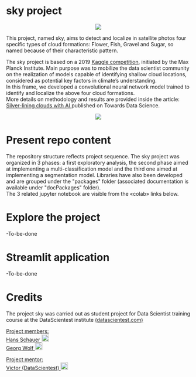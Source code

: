 # sky project

<p align="center"> <img src = "./streamlit/ressources/home.jpg"/ class="center"> </p>

<p>
This project, named sky, aims to detect and localize in satellite photos four 
specific types of cloud formations: Flower, Fish, Gravel and Sugar, so named because 
of their characteristic pattern.
</p>
<p>
The sky project is based on a 2019 <a href="https://www.kaggle.com/c/understanding_cloud_organization" 
target="new" rel="noopener noreferrer">Kaggle competition</a>, initiated by the Max Planck Institute. 
Main purpose was to mobilize the data scientist community on the realization of models capable of 
identifying shallow cloud locations, considered as potential key factors in climate’s understanding.
<br>
In this frame, we developed a convolutional neural network model trained to identify and localize the 
above four cloud formations.
<br>
More details on methodology and results are provided inside the article: <a href="https://towardsdatascience.com/silver-lining-clouds-with-ai-ff6a234786e2"> Silver-lining clouds with AI </a> published on Towards Data Science.

<p align="center"> <img src = "./resources/examples.jpg"/ class="center"> </p>


</p>

# Present repo content

<p>
The repository structure reflects project sequence. The sky project was organized in 3 phases: 
a first exploratory analysis, the second phase aimed at implementing a multi-classification model and the third one 
aimed at implementing a segmentation model. Libraries have also been developed and are grouped under the "packages" folder (associated documentation 
is available under "docPackages" folder).<br>
The 3 related jupyter notebook are visible from the «colab» links below.
</p>

# Explore the project
-To-be-done

# Streamlit application
-To-be-done

# Credits

<p>
The project sky was carried out as student project for Data Scientist training course at the DataScientest institute <a href="https://datascientest.com">(datascientest.com)</a> </p>

<p><u>Project members:</u><br>
<a href="https://www.linkedin.com/in/hans-schauer-454324235/" target="new" rel="noopener noreferrer">
Hans Schauer <img src="./streamlit/ressources/linkedin.png" width=20px alt="Hans Schauer"/></a><br>
<a href="https://www.linkedin.com/in/hans-schauer-454324235/" target="new" rel="noopener noreferrer">
Georg Wolf <img src="./streamlit/ressources/linkedin.png" width=20px alt="Georg Wolf"/></a></p>

<p><u>Project mentor:</u><br>
<a href="https://www.linkedin.com/in/hans-schauer-454324235/" target="new" rel="noopener noreferrer">
Victor (DataScientest) <img src="./streamlit/ressources/linkedin.png" width=20px alt="Victor (DataScientest) "/></a></p>
